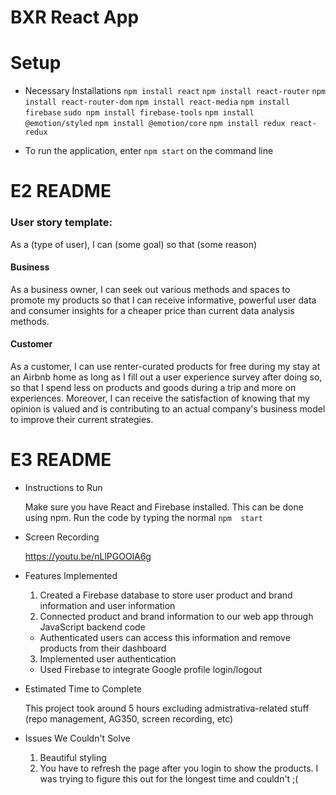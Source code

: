 # BXR React App

# Setup
* Necessary Installations
  `npm install react`
  `npm install react-router`
  `npm install react-router-dom`
  `npm install react-media`
  `npm install firebase`
  `sudo npm install firebase-tools`
  `npm install @emotion/styled`
  `npm install @emotion/core`
  `npm install redux react-redux`

* To run the application, enter `npm start` on the command line

# E2 README
### User story template: ###
As a (type of user), I can (some goal) so that (some reason)

#### Business ####
As a business owner, I can seek out various methods and spaces to promote my products so that I can receive informative, powerful user data and consumer insights for a cheaper price than current data analysis methods.

#### Customer ####
As a customer, I can use renter-curated products for free during my stay at an Airbnb home as long as I fill out a user experience survey after doing so, so that I spend less on products and goods during a trip and more on experiences. Moreover, I can receive the satisfaction of knowing that my opinion is valued and is contributing to an actual company's business model to improve their current strategies.

# E3 README
* Instructions to Run

   Make sure you have React and Firebase installed. This can be done using npm. Run the code by typing the normal `npm  start`

* Screen Recording

   https://youtu.be/nLlPGOOlA6g

* Features Implemented
   1. Created a Firebase database to store user product and brand information and user information
   2. Connected product and brand information to our web app through JavaScript backend code
     * Authenticated users can access this information and remove products from their dashboard
   3. Implemented user authentication
     * Used Firebase to integrate Google profile login/logout

* Estimated Time to Complete

   This project took around 5 hours excluding admistrativa-related stuff (repo management, AG350, screen recording, etc)

* Issues We Couldn't Solve
   1. Beautiful styling
   2. You have to refresh the page after you login to show the products. I was trying to figure this out for the longest time and couldn't ;(
